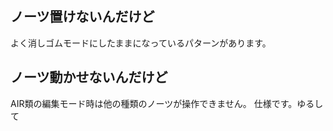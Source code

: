 ## ノーツ置けないんだけど
よく消しゴムモードにしたままになっているパターンがあります。

## ノーツ動かせないんだけど
AIR類の編集モード時は他の種類のノーツが操作できません。
仕様です。ゆるして
